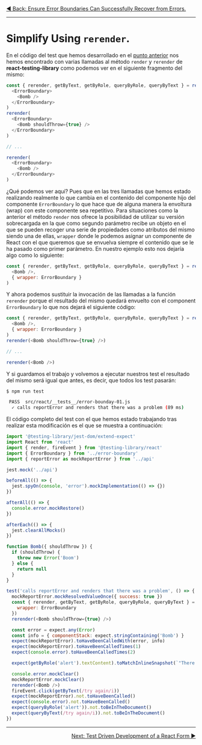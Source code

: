 <p align="left">
 <a href="05_17.md">◀ Back: Ensure Error Boundaries Can Successfully Recover from Errors.</a>
</p>

---
# Simplify Using `rerender`.

En el código del test que hemos desarrollado en el [punto anterior](./05_17.md) nos hemos encontrado con varias llamadas al método `render` y `rerender` de **react-testing-library** como podemos ver en el siguiente fragmento del mismo:

```js
const { rerender, getByText, getByRole, queryByRole, queryByText } = render(
  <ErrorBoundary>
    <Bomb />
  </ErrorBoundary>
)
rerender(
  <ErrorBoundary>
    <Bomb shouldThrow={true} />
  </ErrorBoundary>
)

// ...

rerender(
  <ErrorBoundary>
    <Bomb />
  </ErrorBoundary>
)
```

¿Qué podemos ver aquí? Pues que en las tres llamadas que hemos estado realizando realmente lo que cambia en el contenido del componente hijo del componente `ErrorBoundary` lo que hace que de alguna manera la envoltura (wrap) con este componente sea repetitivo. Para situaciones como la anterior el método `render` nos ofrece la posibilidad de utilizar su versión sobrecargada en la que como segundo parámetro recibe un objeto en el que se pueden recoger una serie de propiedades como atributos del mismo siendo una de ellas, `wrapper` donde le podemos asignar un componente de React con el que queremos que se envuelva siempre el contenido que se le ha pasado como primer parámetro. En nuestro ejemplo esto nos dejaría algo como lo siguiente:

```js
const { rerender, getByText, getByRole, queryByRole, queryByText } = render(
  <Bomb />,
  { wrapper: ErrorBoundary }
)
```

Y ahora podemos sustituir la invocación de las llamadas a la función `rerender` porque el resultado del mismo quedará envuelto con el component `ErrorBoundary` lo que nos dejará el siguiente código:

```js
const { rerender, getByText, getByRole, queryByRole, queryByText } = render(
  <Bomb />,
  { wrapper: ErrorBoundary }
)
rerender(<Bomb shouldThrow={true} />)

// ...

rerender(<Bomb />)
```

Y si guardamos el trabajo y volvemos a ejecutar nuestros test el resultado del mismo será igual que antes, es decir, que todos los test pasarán:

```bash
$ npm run test

 PASS  src/react/__tests__/error-bounday-01.js
  ✓ calls reportError and renders that there was a problem (89 ms)
```

El código completo del test con el que hemos estado trabajando tras realizar esta modificación es el que se muestra a continuación:

```js
import '@testing-library/jest-dom/extend-expect'
import React from 'react'
import { render, fireEvent } from '@testing-library/react'
import { ErrorBoundary } from '../error-boundary'
import { reportError as mockReportError } from '../api'

jest.mock('../api')

beforeAll(() => {
  jest.spyOn(console, 'error').mockImplementation(() => {})
})

afterAll(() => {
  console.error.mockRestore()
})

afterEach(() => {
  jest.clearAllMocks()
})

function Bomb({ shouldThrow }) {
  if (shouldThrow) {
    throw new Error('Boom')
  } else {
    return null
  }
}

test('calls reportError and renders that there was a problem', () => {
  mockReportError.mockResolvedValueOnce({ success: true })
  const { rerender, getByText, getByRole, queryByRole, queryByText } = render(<Bomb />, {
    wrapper: ErrorBoundary
  })
  rerender(<Bomb shouldThrow={true} />)

  const error = expect.any(Error)
  const info = { componentStack: expect.stringContaining('Bomb') }
  expect(mockReportError).toHaveBeenCalledWith(error, info)
  expect(mockReportError).toHaveBeenCalledTimes(1)
  expect(console.error).toHaveBeenCalledTimes(2)

  expect(getByRole('alert').textContent).toMatchInlineSnapshot(`"There were a problem."`)

  console.error.mockClear()
  mockReportError.mockClear()
  rerender(<Bomb />)
  fireEvent.click(getByText(/try again/i))
  expect(mockReportError).not.toHaveBeenCalled()
  expect(console.error).not.toHaveBeenCalled()
  expect(queryByRole('alert')).not.toBeInTheDocument()
  expect(queryByText(/try again/i)).not.toBeInTheDocument()
})
```

---

<p align="right">
 <a href="05_19.md">Next: Test Driven Development of a React Form ▶</a>
</p>
